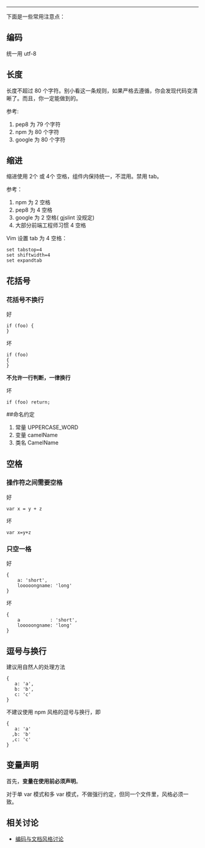 ---

下面是一些常用注意点：


## 编码

统一用 utf-8


## 长度

长度不超过 80 个字符。别小看这一条规则，如果严格去遵循，你会发现代码变清晰了。而且，你一定能做到的。

参考:

1. pep8 为 79 个字符
2. npm 为 80 个字符
3. google 为 80 个字符


## 缩进

缩进使用 2个 或 4个 空格，组件内保持统一，不混用。禁用 tab。

参考：

1. npm 为 2 空格
2. pep8 为 4 空格
3. google 为 2 空格( gjslint 没规定)
4. 大部分前端工程师习惯 4 空格

Vim 设置 tab 为 4 空格：

````
set tabstop=4
set shiftwidth=4
set expandtab
````


## 花括号

### 花括号不换行

好

````
if (foo) {
}
````

坏

````
if (foo)
{
}
````

**不允许一行判断，一律换行**

坏

````
if (foo) return;
````

##命名约定

1. 常量 UPPERCASE_WORD
2. 变量 camelName
3. 类名 CamelName


## 空格

### 操作符之间需要空格

好

````
var x = y + z
````

坏

````
var x=y+z
````

### 只空一格

好

````
{
    a: 'short',
    looooongname: 'long'
}
````

坏

````
{
    a           : 'short',
    looooongname: 'long'
}
````

## 逗号与换行

建议用自然人的处理方法

````
{
   a: 'a',
   b: 'b',
   c: 'c'
}
````

不建议使用 npm 风格的逗号与换行，即

````
{
   a: 'a'
  ,b: 'b'
  ,c: 'c'
}
````


## 变量声明

首先，**变量在使用前必须声明**。

对于单 var 模式和多 var 模式，不做强行约定，但同一个文件里，风格必须一致。


## 相关讨论

- [编码与文档风格讨论](https://github.com/aralejs/aralejs.org/issues/36)